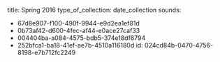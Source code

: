 title: Spring 2016
type_of_collection: date_collection
sounds:
  - 67d8e907-f100-490f-9944-e9d2ea1ef81d
  - 0b73af42-d600-4fec-af44-e0ace27caf33
  - 004404ba-a084-4575-bdb5-374e18df6794
  - 252bfca1-ba18-41ef-ae7b-4510a116180d
id: 024cd84b-0470-4756-8198-e7b712fc2249
